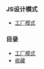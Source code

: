 ### JS设计模式

- [工厂模式](https://github.com/fanxiaopa/blog/issues/1)


### 目录

- [工厂模式](https://github.com/fanxiaopa/blog/issues)
- [收藏](https://github.com/fanxiaopa/blog/issues/2)
